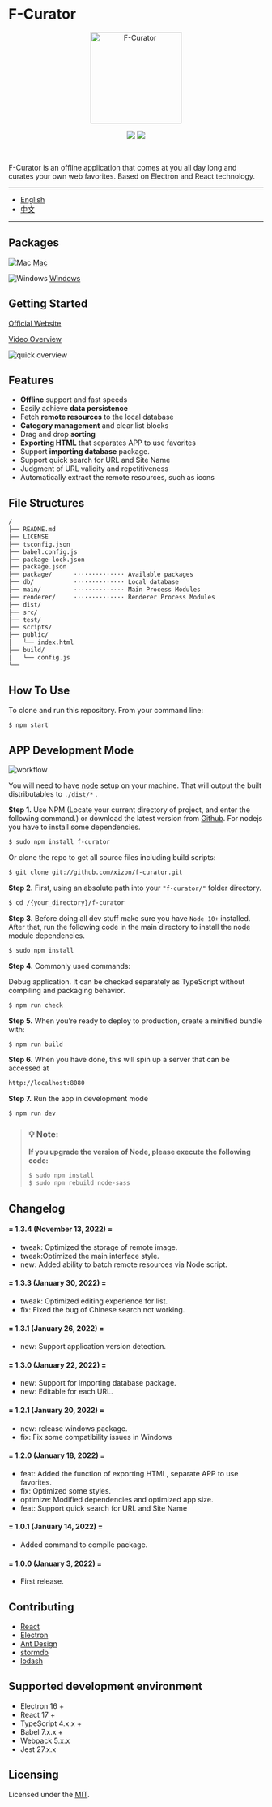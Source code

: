 # F-Curator

<p align="center">
  <a href="https://github.com/xizon/f-curator">
	  <img src="public/assets/images/logo.png"  alt="F-Curator"  width="180" >
  </a>
  <p align="center">
	  <a href="https://www.npmjs.com/package/f-curator" title="npm version"><img src="https://img.shields.io/npm/v/f-curator?style=for-the-badge"/></a>
	  <a href="https://github.com/xizon/f-curator/blob/master/LICENSE" title="license"><img src="https://img.shields.io/badge/license-MIT-brightgreen.svg?style=for-the-badge"/></a>
	   
  </p>
  <br>
</p>


F-Curator is an offline application that comes at you all day long and curates your own web favorites. Based on Electron and React technology.


---

- [English](README.md)
- [中文](README_CN.md)

---

## Packages


![Mac](public/assets/images/apple-brands.svg) [Mac](package/macOS/F-Curator.dmg) 

![Windows](public/assets/images/windows-brands.svg) [Windows](package/windows/F-Curator(win).zip)



## Getting Started

[Official Website](https://xizon.github.io/F-Curator-Official-Website/)

[Video Overview](https://youtu.be/VYdzttKU5H0)


![quick overview](public/assets/images/main/preview.jpg)



## Features

- **Offline** support and fast speeds
- Easily achieve **data persistence**
- Fetch **remote resources** to the local database
- **Category management** and clear list blocks
- Drag and drop **sorting**
- **Exporting HTML** that separates APP to use favorites
- Support **importing database** package.
- Support quick search for URL and Site Name
- Judgment of URL validity and repetitiveness
- Automatically extract the remote resources, such as icons


## File Structures


```sh
/
├── README.md
├── LICENSE
├── tsconfig.json
├── babel.config.js
├── package-lock.json
├── package.json
├── package/      ·············· Available packages
├── db/           ·············· Local database
├── main/         ·············· Main Process Modules
├── renderer/     ·············· Renderer Process Modules
├── dist/
├── src/
├── test/  
├── scripts/  
├── public/  
│   └── index.html 
├── build/  
│   └── config.js
└──
```


## How To Use

To clone and run this repository. From your command line:

```sh
$ npm start
```


## APP Development Mode


![workflow](public/assets/images/main/workflow.jpg)


You will need to have [node](https://nodejs.org/) setup on your machine. That will output the built distributables to `./dist/*` .

**Step 1.** Use NPM (Locate your current directory of project, and enter the following command.) or download the latest version from [Github](https://github.com/xizon/f-curator). For nodejs you have to install some dependencies.

```sh
$ sudo npm install f-curator
```

Or clone the repo to get all source files including build scripts: 

```sh
$ git clone git://github.com/xizon/f-curator.git
```


**Step 2.** First, using an absolute path into your `"f-curator/"` folder directory.

```sh
$ cd /{your_directory}/f-curator
```


**Step 3.** Before doing all dev stuff make sure you have `Node 10+` installed. After that, run the following code in the main directory to install the node module dependencies.

```sh
$ sudo npm install
```


**Step 4.** Commonly used commands:

Debug application. It can be checked separately as TypeScript without compiling and packaging behavior.

```sh
$ npm run check
```


**Step 5.** When you’re ready to deploy to production, create a minified bundle with:

```sh
$ npm run build
```


**Step 6.** When you have done, this will spin up a server that can be accessed at

```sh
http://localhost:8080
```



**Step 7.** Run the app in development mode

```sh
$ npm run dev
```

<blockquote>
<h3>💡 Note:</h3>
 
**If you upgrade the version of Node, please execute the following code:**

```sh
$ sudo npm install
$ sudo npm rebuild node-sass
```
</blockquote>



## Changelog


#### = 1.3.4 (November 13, 2022) =

* tweak: Optimized the storage of remote image.
* tweak:Optimized the main interface style.
* new: Added ability to batch remote resources via Node script.


#### = 1.3.3 (January 30, 2022) =

* tweak: Optimized editing experience for list.
* fix: Fixed the bug of Chinese search not working.


#### = 1.3.1 (January 26, 2022) =

* new: Support application version detection.


#### = 1.3.0 (January 22, 2022) =

* new: Support for importing database package.
* new: Editable for each URL.


#### = 1.2.1 (January 20, 2022) =

* new: release windows package.
* fix: Fix some compatibility issues in Windows


#### = 1.2.0 (January 18, 2022) =

* feat: Added the function of exporting HTML, separate APP to use favorites.
* fix: Optimized some styles.
* optimize: Modified dependencies and optimized app size.
* feat: Support quick search for URL and Site Name


#### = 1.0.1 (January 14, 2022) =

* Added command to compile package.

#### = 1.0.0 (January 3, 2022) =

* First release.


## Contributing

- [React](https://reactjs.org/)
- [Electron](https://www.electronjs.org/)
- [Ant Design](https://github.com/ant-design/ant-design/)
- [stormdb](https://github.com/TomPrograms/stormdb)
- [lodash](https://github.com/lodash/lodash)



## Supported development environment

- Electron 16 +
- React 17 +
- TypeScript 4.x.x + 
- Babel 7.x.x + 
- Webpack 5.x.x
- Jest 27.x.x


## Licensing

Licensed under the [MIT](https://opensource.org/licenses/MIT).



